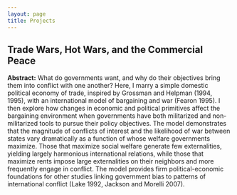 ```yaml
---
layout: page
title: Projects
---
```


## Trade Wars, Hot Wars, and the Commercial Peace

**Abstract:** What do governments want, and why do their objectives bring them into conflict with one another? Here, I marry a simple domestic political economy of trade, inspired by Grossman and Helpman (1994, 1995), with an international model of bargaining and war (Fearon 1995). I then explore how changes in economic and political primitives affect the bargaining environment when governments have both militarized and non-militarized tools to pursue their policy objectives. The model demonstrates that the magnitude of conflicts of interest and the likelihood of war between states vary dramatically as a function of whose welfare governments maximize. Those that maximize social welfare generate few externalities, yielding largely harmonious international relations, while those that maximize rents impose large externalities on their neighbors and more frequently engage in conflict. The model provides firm political-economic foundations for other studies linking government bias to patterns of international conflict (Lake 1992, Jackson and Morelli 2007). 

